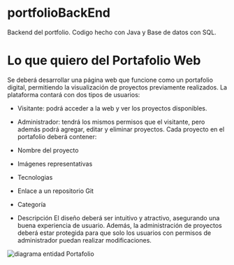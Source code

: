 # portfolioBackEnd
Backend del portfolio. Codigo hecho con Java y Base de datos con SQL.

# Lo que quiero del Portafolio Web

Se deberá desarrollar una página web que funcione como un portafolio digital, permitiendo la visualización de proyectos previamente realizados. La plataforma contará con dos tipos de usuarios:

* Visitante: podrá acceder a la web y ver los proyectos disponibles.
* Administrador: tendrá los mismos permisos que el visitante, pero además podrá agregar, editar y eliminar proyectos.
Cada proyecto en el portafolio deberá contener:

* Nombre del proyecto
* Imágenes representativas
* Tecnologias
* Enlace a un repositorio Git
* Categoría
* Descripción
El diseño deberá ser intuitivo y atractivo, asegurando una buena experiencia de usuario. Además, la administración de proyectos deberá estar protegida para que solo los usuarios con permisos de administrador puedan realizar modificaciones.

![diagrama entidad Portafolio](https://github.com/user-attachments/assets/b529c4e6-6daa-4ece-a5e6-bde7102d9fa1)
